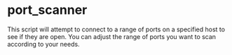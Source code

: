# port_scanner
This script will attempt to connect to a range of ports on a specified host to see if they are open. You can adjust the range of ports you want to scan according to your needs.
